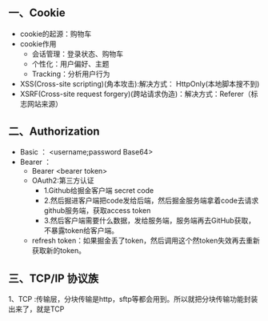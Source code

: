 # 

## 一、Cookie
- cookie的起源：购物车
- cookie作用
  - 会话管理：登录状态、购物车
  - 个性化：用户偏好、主题
  - Tracking：分析用户行为
- XSS(Cross-site scripting)(角本攻击):解决方式： HttpOnly(本地脚本搜不到)
- XSRF(Cross-site request forgery)(跨站请求伪造)：解决方式：Referer（标志网站来源）
## 二、Authorization
- Basic ：
  <username;password Base64>
- Bearer ：
  - Bearer \<bearer token\>
  - OAuth2:第三方认证 
    - 1.Github给掘金客户端 secret code
    - 2.然后掘进客户端把code发给后端，然后掘金服务端拿着code去请求github服务端，获取access token
    - 3.然后客户端需要什么数据，发给服务端，服务端再去GitHub获取，不暴露token给客户端。
  - refresh token：如果掘金丢了token，然后调用这个然token失效再去重新获取新的token。
## 三、TCP/IP 协议族
1、TCP :传输层，分块传输是http，sftp等都会用到。所以就把分块传输功能封装出来了，就是TCP
